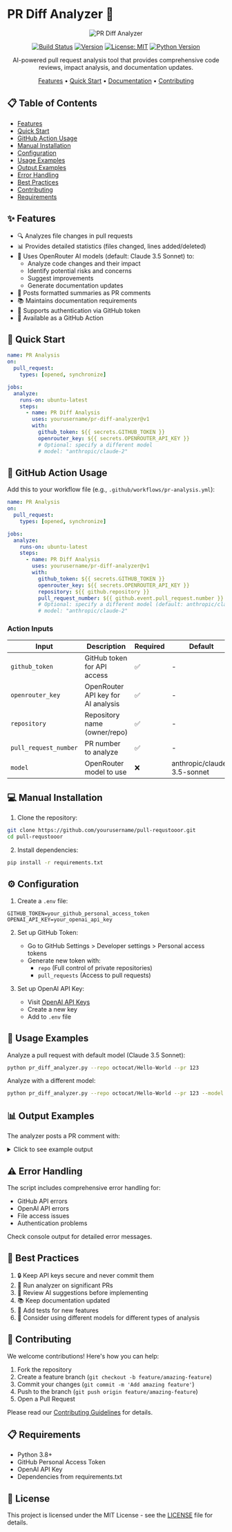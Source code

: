 # PR Diff Analyzer 🤖

<div align="center">

![PR Diff Analyzer](https://raw.githubusercontent.com/yourusername/pull-requstooor/main/assets/logo.png)

[![Build Status](https://github.com/yourusername/pull-requstooor/workflows/Build%20and%20Publish%20Docker%20Image/badge.svg)](https://github.com/yourusername/pull-requstooor/actions)
[![Version](https://img.shields.io/github/v/release/yourusername/pull-requstooor?include_prereleases)](https://github.com/yourusername/pull-requstooor/releases)
[![License: MIT](https://img.shields.io/badge/License-MIT-yellow.svg)](https://opensource.org/licenses/MIT)
[![Python Version](https://img.shields.io/badge/python-3.8%2B-blue)](https://www.python.org/downloads/)

AI-powered pull request analysis tool that provides comprehensive code reviews, impact analysis, and documentation updates.

[Features](#features) •
[Quick Start](#quick-start) •
[Documentation](#documentation) •
[Contributing](#contributing)

</div>

## 📋 Table of Contents

- [Features](#-features)
- [Quick Start](#-quick-start)
- [GitHub Action Usage](#-github-action-usage)
- [Manual Installation](#-manual-installation)
- [Configuration](#-configuration)
- [Usage Examples](#-usage-examples)
- [Output Examples](#-output-examples)
- [Error Handling](#-error-handling)
- [Best Practices](#-best-practices)
- [Contributing](#-contributing)
- [Requirements](#-requirements)

## ✨ Features

- 🔍 Analyzes file changes in pull requests
- 📊 Provides detailed statistics (files changed, lines added/deleted)
- 🧠 Uses OpenRouter AI models (default: Claude 3.5 Sonnet) to:
  - Analyze code changes and their impact
  - Identify potential risks and concerns
  - Suggest improvements
  - Generate documentation updates
- 💬 Posts formatted summaries as PR comments
- 📚 Maintains documentation requirements
- 🔐 Supports authentication via GitHub token
- 🚀 Available as a GitHub Action

## 🚀 Quick Start

```yaml
name: PR Analysis
on:
  pull_request:
    types: [opened, synchronize]

jobs:
  analyze:
    runs-on: ubuntu-latest
    steps:
      - name: PR Diff Analysis
        uses: yourusername/pr-diff-analyzer@v1
        with:
          github_token: ${{ secrets.GITHUB_TOKEN }}
          openrouter_key: ${{ secrets.OPENROUTER_API_KEY }}
          # Optional: specify a different model
          # model: "anthropic/claude-2"
```

## 🔧 GitHub Action Usage

Add this to your workflow file (e.g., `.github/workflows/pr-analysis.yml`):

```yaml
name: PR Analysis
on:
  pull_request:
    types: [opened, synchronize]

jobs:
  analyze:
    runs-on: ubuntu-latest
    steps:
      - name: PR Diff Analysis
        uses: yourusername/pr-diff-analyzer@v1
        with:
          github_token: ${{ secrets.GITHUB_TOKEN }}
          openrouter_key: ${{ secrets.OPENROUTER_API_KEY }}
          repository: ${{ github.repository }}
          pull_request_number: ${{ github.event.pull_request.number }}
          # Optional: specify a different model (default: anthropic/claude-3.5-sonnet)
          # model: "anthropic/claude-2"
```

### Action Inputs

| Input                 | Description                        | Required | Default                     |
| --------------------- | ---------------------------------- | -------- | --------------------------- |
| `github_token`        | GitHub token for API access        | ✅       | -                           |
| `openrouter_key`      | OpenRouter API key for AI analysis | ✅       | -                           |
| `repository`          | Repository name (owner/repo)       | ✅       | -                           |
| `pull_request_number` | PR number to analyze               | ✅       | -                           |
| `model`               | OpenRouter model to use            | ❌       | anthropic/claude-3.5-sonnet |

## 💻 Manual Installation

1. Clone the repository:

```bash
git clone https://github.com/yourusername/pull-requstooor.git
cd pull-requstooor
```

2. Install dependencies:

```bash
pip install -r requirements.txt
```

## ⚙️ Configuration

1. Create a `.env` file:

```env
GITHUB_TOKEN=your_github_personal_access_token
OPENAI_API_KEY=your_openai_api_key
```

2. Set up GitHub Token:

   - Go to GitHub Settings > Developer settings > Personal access tokens
   - Generate new token with:
     - `repo` (Full control of private repositories)
     - `pull_requests` (Access to pull requests)

3. Set up OpenAI API Key:
   - Visit [OpenAI API Keys](https://platform.openai.com/api-keys)
   - Create a new key
   - Add to `.env` file

## 📝 Usage Examples

Analyze a pull request with default model (Claude 3.5 Sonnet):

```bash
python pr_diff_analyzer.py --repo octocat/Hello-World --pr 123
```

Analyze with a different model:

```bash
python pr_diff_analyzer.py --repo octocat/Hello-World --pr 123 --model "anthropic/claude-2"
```

## 📊 Output Examples

The analyzer posts a PR comment with:

<details>
<summary>Click to see example output</summary>

```markdown
## 🤖 Pull Request Analysis

### 📊 Statistics

- Files changed: 3
- Lines added: 150
- Lines deleted: 50

### 🧠 AI Code Review

This PR introduces significant changes to the authentication system:

- Impact: Moderate, affects user login flow
- Risks: Need to ensure backward compatibility
- Suggestions: Consider adding rate limiting
- Quality: Good separation of concerns

### 📚 Documentation Updates Needed

1. Update authentication API docs
2. Add examples for new login flow
3. Update configuration guide

### 🔍 Notable Changes

- Major changes in src/auth.py: +100/-30 lines
- New file: tests/test_auth.py
```

</details>

## ⚠️ Error Handling

The script includes comprehensive error handling for:

- GitHub API errors
- OpenAI API errors
- File access issues
- Authentication problems

Check console output for detailed error messages.

## 🎯 Best Practices

1. 🔒 Keep API keys secure and never commit them
2. 🔄 Run analyzer on significant PRs
3. 👀 Review AI suggestions before implementing
4. 📚 Keep documentation updated
5. 🧪 Add tests for new features
6. 🤖 Consider using different models for different types of analysis

## 🤝 Contributing

We welcome contributions! Here's how you can help:

1. Fork the repository
2. Create a feature branch (`git checkout -b feature/amazing-feature`)
3. Commit your changes (`git commit -m 'Add amazing feature'`)
4. Push to the branch (`git push origin feature/amazing-feature`)
5. Open a Pull Request

Please read our [Contributing Guidelines](CONTRIBUTING.md) for details.

## 📋 Requirements

- Python 3.8+
- GitHub Personal Access Token
- OpenAI API Key
- Dependencies from requirements.txt

## 📄 License

This project is licensed under the MIT License - see the [LICENSE](LICENSE) file for details.
